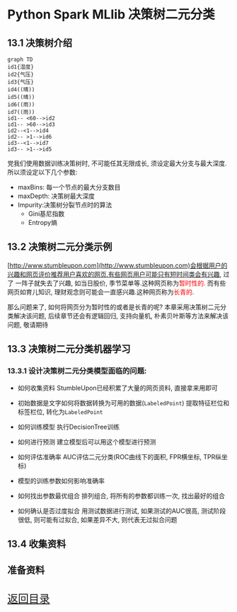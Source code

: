 # Python Spark MLlib 决策树二元分类
## 13.1 决策树介绍
```mermaid
graph TD
id1{湿度}
id2{气压}
id3{气压}
id4((晴))
id5((晴))
id6((雨))
id7((雨))
id1-- <60-->id2
id1-- >60-->id3
id2--<1-->id4
id2-- >1-->id6
id3--<1-->id7
id3-- >1-->id5
```

党我们使用数据训练决策树时, 不可能任其无限成长, 须设定最大分支与最大深度.所以须设定以下几个参数:
* maxBins: 每一个节点的最大分支数目
* maxDepth: 决策树最大深度
* Impurity:决策树分裂节点时的算法
    * Gini基尼指数
    * Entropy熵

## 13.2 决策树二元分类示例
[http://www.stumbleupon.com](http://www.stumbleupon.com)会根据用户的兴趣和网页评价推荐用户喜欢的网页.有些网页用户可能只有短时间类会有兴趣, 过了 一阵子就失去了兴趣, 如当日股价, 季节菜单等.这种网页称为<font color='red'>暂时性的. </font>而有些网页如育儿知识, 理财观念则可能会一直感兴趣.这种网页称为<font color='red'>长青的</font>.

那么问题来了, 如何将网页分为暂时性的或者是长青的呢?
本章采用决策树二元分类解决该问题, 后续章节还会有逻辑回归, 支持向量机, 朴素贝叶斯等方法来解决该问题, 敬请期待

## 13.3 决策树二元分类机器学习
### 13.3.1 设计决策树二元分类模型面临的问题:
* 如何收集资料
    StumbleUpon已经积累了大量的网页资料, 直接拿来用即可
* 初始数据是文字如何将数据转换为可用的数据(`LabeledPoint`)
    提取特征栏位和标签栏位, 转化为`LabeledPoint`
* 如何训练模型
    执行DecisionTree训练
* 如何进行预测
    建立模型后可以用这个模型进行预测
* 如何评估准确率
    AUC评估二元分类(ROC曲线下的面积, FPR横坐标, TPR纵坐标)

* 模型的训练参数如何影响准确率
* 如何找出参数最优组合
    排列组合, 将所有的参数都训练一次, 找出最好的组合
* 如何确认是否过度拟合
    用测试数据进行测试, 如果测试的AUC很高, 测试阶段很低, 则可能有过拟合, 如果差异不大, 则代表无过拟合问题
## 13.4 收集资料

## 准备资料
```{python id:"j1hmxens"}

```
<font size=5>[返回目录](../目录.md)</font>
